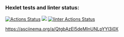### Hexlet tests and linter status:
[![Actions Status](https://github.com/sunnaylya/frontend-project-lvl1/workflows/hexlet-check/badge.svg)](https://github.com/sunnaylya/frontend-project-lvl1/actions)
<a href="https://codeclimate.com/github/codeclimate/codeclimate/maintainability"><img src="https://api.codeclimate.com/v1/badges/a99a88d28ad37a79dbf6/maintainability" /></a>
[![linter Actions Status](https://github.com/sunnaylya/frontend-project-lvl1/workflows/linter/badge.svg)](https://github.com/sunnaylya/frontend-project-lvl1/actions)

https://asciinema.org/a/QtgbAzEl5deMInUNLpYYl3i0X
